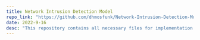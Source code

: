 ```yaml
---
title: Network Intrusion Detection Model
repo_link: "https://github.com/dhmosfunk/Network-Intrusion-Detection-Model"
date: 2022-9-16
desc: "This repository contains all necessary files for implementation of the Intrusion Detection System model. This project is for educational purposes only and is implemented for decision support system class."
---
```

